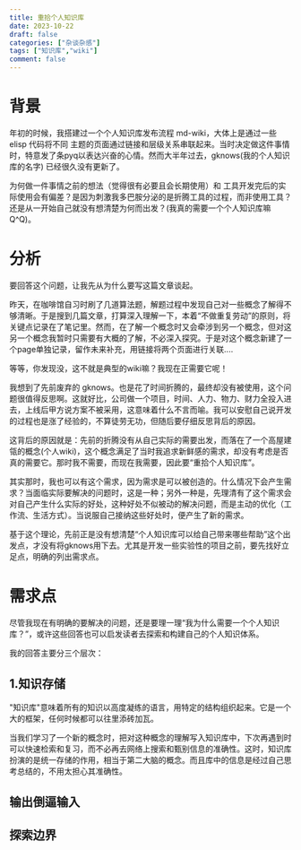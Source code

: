 ```yaml
---
title: 重拾个人知识库
date: 2023-10-22
draft: false
categories: ["杂谈杂感"]
tags: ["知识库","wiki"]
comment: false
---
```


# 背景

年初的时候，我搭建过一个个人知识库发布流程 md-wiki，大体上是通过一些 elisp 代码将不同 主题的页面通过链接和层级关系串联起来。当时决定做这件事情时，特意发了条pyq以表达兴奋的心情。然而大半年过去，gknows(我的个人知识库的名字) 已经很久没有更新了。

为何做一件事情之前的想法（觉得很有必要且会长期使用）和 工具开发完后的实际使用会有偏差？是因为刺激我多巴胺分泌的是折腾工具的过程，而非使用工具？还是从一开始自己就没有想清楚为何而出发？(我真的需要一个个人知识库嘛Q^Q)。

# 分析

要回答这个问题，让我先从为什么要写这篇文章谈起。

昨天，在咖啡馆自习时刷了几道算法题，解题过程中发现自己对一些概念了解得不够清晰。于是搜到几篇文章，打算深入理解一下，本着“不做重复劳动”的原则，将关键点记录在了笔记里。然而，在了解一个概念时又会牵涉到另一个概念，但对这另一个概念我暂时只需要有大概的了解，不必深入探究。于是对这个概念新建了一个page单独记录，留作未来补充，用链接将两个页面进行关联....

等等，你发现没，这不就是典型的wiki嘛？我现在正需要它呢！

我想到了先前废弃的 gknows。也是花了时间折腾的，最终却没有被使用，这个问题很值得反思啊。这就好比，公司做一个项目，时间、人力、物力、财力全投入进去，上线后甲方说方案不被采用，这意味着什么不言而喻。我可以安慰自己说开发的过程也是涨了经验的，不算徒劳无功，但随后要仔细反思背后的原因。

这背后的原因就是：先前的折腾没有从自己实际的需要出发，而落在了一个高屋建瓴的概念(个人wiki)，这个概念满足了当时我追求新鲜感的需求，却没有考虑是否真的需要它。那时我不需要，而现在我需要，因此要“重拾个人知识库”。

其实那时，我也可以有这个需求，因为需求是可以被创造的。什么情况下会产生需求？当面临实际要解决的问题时，这是一种；另外一种是，先理清有了这个需求会对自己产生什么实际的好处，这种好处不似被动的解决问题，而是主动的优化（工作流、生活方式）。当说服自己接纳这些好处时，便产生了新的需求。

基于这个理论，先前正是没有想清楚“个人知识库可以给自己带来哪些帮助”这个出发点，才没有将gknows用下去。尤其是开发一些实验性的项目之前，要先找好立足点，明确的列出需求点。

# 需求点

尽管我现在有明确的要解决的问题，还是要理一理“我为什么需要一个个人知识库？”，或许这些回答也可以启发读者去探索和构建自己的个人知识体系。

我的回答主要分三个层次：

## 1.知识存储
"知识库"意味着所有的知识以高度凝练的语言，用特定的结构组织起来。它是一个大的框架，任何时候都可以往里添砖加瓦。

当我们学习了一个新的概念时，把对这种概念的理解写入知识库中，下次再遇到时可以快速检索和复习，而不必再去网络上搜索和甄别信息的准确性。这时，知识库扮演的是统一存储的作用，相当于第二大脑的概念。而且库中的信息是经过自己思考总结的，不用太担心其准确性。

## 输出倒逼输入

## 探索边界
